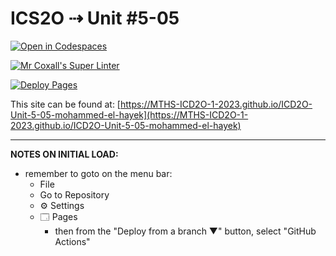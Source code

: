 # ICS2O ⇢ Unit #5-05

[![Open in Codespaces](https://classroom.github.com/assets/launch-codespace-7f7980b617ed060a017424585567c406b6ee15c891e84e1186181d67ecf80aa0.svg)](https://classroom.github.com/open-in-codespaces?assignment_repo_id=14976512)

[![Mr Coxall's Super Linter](https://github.com/MTHS-ICD2O-1-2023/ICD2O-Unit-5-05-mohammed-el-hayek/workflows/Mr%20Coxall's%20Super%20Linter/badge.svg)](https://github.com/MTHS-ICD2O-1-2023/ICD2O-Unit-5-05-mohammed-el-hayek/actions)

[![Deploy Pages](https://github.com/MTHS-ICD2O-1-2023/ICD2O-Unit-5-05-mohammed-el-hayek/workflows/Deploy%20Pages/badge.svg)](https://github.com/MTHS-ICD2O-1-2023/ICD2O-Unit-5-05-mohammed-el-hayek/actions)

This site can be found at: [https://MTHS-ICD2O-1-2023.github.io/ICD2O-Unit-5-05-mohammed-el-hayek](https://MTHS-ICD2O-1-2023.github.io/ICD2O-Unit-5-05-mohammed-el-hayek)

---

**NOTES ON INITIAL LOAD:**
- remember to goto on the menu bar:
  - File
  - Go to Repository
  - ⚙ Settings
  - 🗔 Pages
    - then from the "Deploy from a branch ▼" button, select "GitHub Actions"
